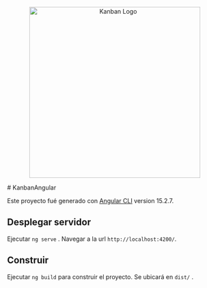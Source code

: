 <p align="center"><a href="http://eon0.hl1077.dinaserver.com/kanban_angular/" target="_blank"><img src="http://eon0.hl1077.dinaserver.com/kanban_angular/favicon.ico" width="400" alt="Kanban Logo"></a></p>
# KanbanAngular

Este proyecto fué generado con [Angular CLI](https://github.com/angular/angular-cli) version 15.2.7.

## Desplegar servidor

Ejecutar `ng serve` . Navegar a la url `http://localhost:4200/`. 

## Construir

Ejecutar `ng build` para construir el proyecto. Se ubicará en `dist/` .

